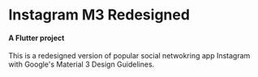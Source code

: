 # Instagram M3 Redesigned
#### A Flutter project
This is a redesigned version of popular social netwokring app Instagram with Google's Material 3 Design Guidelines. 
